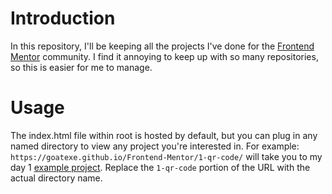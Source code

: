 # Introduction
In this repository, I'll be keeping all the projects I've done for the [Frontend Mentor](https://www.frontendmentor.io/profile/GoatEXE) community. I find it annoying to keep up with so many repositories, so this is easier for me to manage.

# Usage
The index.html file within root is hosted by default, but you can plug in any named directory to view any project you're interested in. For example: `https://goatexe.github.io/Frontend-Mentor/1-qr-code/` will take you to my day 1 [example project](https://goatexe.github.io/Frontend-Mentor/1-qr-code/). Replace the `1-qr-code` portion of the URL with the actual directory name. 
